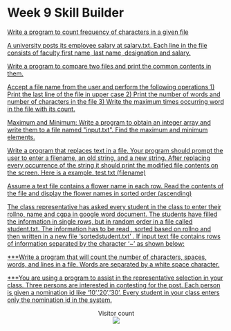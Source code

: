 # Week 9 Skill Builder

[Write a program to count frequency of characters in a given file](https://github.com/atharva-narkhede/Python/blob/main/Week%209/Skill%20Builder/count_frequency.py)

[A university posts its employee salary at salary.txt. Each line in the file consists of faculty first name, last name, designation and salary.](https://github.com/atharva-narkhede/Python/blob/main/Week%209/Skill%20Builder/university_employee.py)

[Write a program to compare two files and print the common contents in them.](https://github.com/atharva-narkhede/Python/blob/main/Week%209/Skill%20Builder/compare%26print_common_content.py)

[Accept a file name from the user and perform the following operations 1) Print the last line of the file in upper case 2) Print the number of words and number of characters in the file 3) Write the maximum times occurring word in the file with its count.](https://github.com/atharva-narkhede/Python/blob/main/Week%209/Skill%20Builder/accept_file_name.py)

[Maximum and Minimum: Write a program to obtain an integer array and write them to a file named "input.txt". Find the maximum and minimum elements.](https://github.com/atharva-narkhede/Python/blob/main/Week%209/Skill%20Builder/Maximum_and_Minimum.py)

[Write a program that replaces text in a file. Your program should prompt the user to enter a filename, an old string, and a new string. After replacing every occurrence of the string it should print the modified file contents on the screen. Here is a example. test.txt (filename)](https://github.com/atharva-narkhede/Python/blob/main/Week%209/Skill%20Builder/text_in_file.py)

[Assume a text file contains a flower name in each row. Read the contents of the file and display the flower names in sorted order (ascending)](https://github.com/atharva-narkhede/Python/blob/main/Week%209/Skill%20Builder/flowers.py)

[The class representative has asked every student in the class to enter their rollno, name and cgpa in google word document. The students have filled the information in single rows, but in random order in a file called student.txt. The information has to be read , sorted based on rollno and then written in a new file ‘sortedstudent.txt’ . If input text file contains rows of information separated by the character ‘~’ as shown below:](https://github.com/atharva-narkhede/Python/blob/main/Week%209/Skill%20Builder/class_representative.py)

[***Write a program that will count the number of characters, spaces, words, and lines in a file. Words are separated by a white space character.]()

[***You are using a program to assist in the representative selection in your class. Three persons are interested in contesting for the post. Each person is given a nomination id like ‘10’,’20’,’30’. Every student in your class enters only the nomination id in the system. ]()


<p align="center"> 
  Visitor count<br>
  <img src="https://profile-counter.glitch.me/atharva-narkhede-pythonw9sb/count.svg" />
</p>
